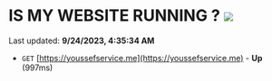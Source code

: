 # IS MY WEBSITE RUNNING ? [![](https://img.shields.io/static/v1?label=Sponsor&message=%E2%9D%A4&logo=GitHub&color=%23fe8e86)](https://github.com/sponsors/<username>)

Last updated: **9/24/2023, 4:35:34 AM**

- `GET` [https://youssefservice.me](https://youssefservice.me) - **Up** (997ms)
